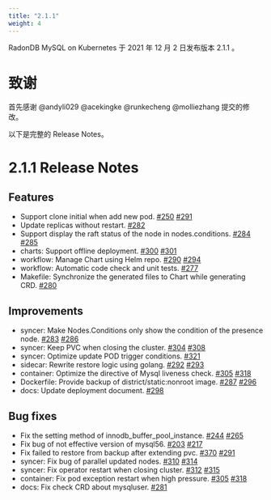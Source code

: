 ```yaml
---
title: "2.1.1"
weight: 4
---
```


RadonDB MySQL on Kubernetes 于 2021 年 12 月 2 日发布版本 2.1.1 。

# **致谢**

首先感谢 @andyli029 @acekingke @runkecheng @molliezhang 提交的修改。


以下是完整的 Release Notes。

# **2.1.1 Release Notes**

## Features
- Support clone initial when add new pod. [#250](https://github.com/radondb/radondb-mysql-kubernetes/issues/250) [#291](https://github.com/radondb/radondb-mysql-kubernetes/pull/291)
- Update replicas without restart. [#282](https://github.com/radondb/radondb-mysql-kubernetes/pull/282)
- Support display the raft status of the node in nodes.conditions. [#284](https://github.com/radondb/radondb-mysql-kubernetes/issues/284) [#285](https://github.com/radondb/radondb-mysql-kubernetes/pull/285)
- charts: Support offline deployment. [#300](https://github.com/radondb/radondb-mysql-kubernetes/issues/300) [#301](https://github.com/radondb/radondb-mysql-kubernetes/pull/301)
- workflow: Manage Chart using Helm repo. [#290](https://github.com/radondb/radondb-mysql-kubernetes/issues/290) [#294](https://github.com/radondb/radondb-mysql-kubernetes/pull/294)
- workflow: Automatic code check and unit tests. [#277](https://github.com/radondb/radondb-mysql-kubernetes/pull/277)
- Makefile: Synchronize the generated files to Chart while generating CRD. [#280](https://github.com/radondb/radondb-mysql-kubernetes/pull/280)

## Improvements
- syncer: Make Nodes.Conditions only show the condition of the presence node. [#283](https://github.com/radondb/radondb-mysql-kubernetes/issue/283) [#286](https://github.com/radondb/radondb-mysql-kubernetes/pull/286)
- syncer: Keep PVC when closing the cluster. [#304](https://github.com/radondb/radondb-mysql-kubernetes/issue/304) [#308](https://github.com/radondb/radondb-mysql-kubernetes/pull/308)
- syncer: Optimize update POD trigger conditions. [#321](https://github.com/radondb/radondb-mysql-kubernetes/pull/321)
- sidecar: Rewrite restore logic using golang. [#292](https://github.com/radondb/radondb-mysql-kubernetes/issue/292) [#293](https://github.com/radondb/radondb-mysql-kubernetes/pull/293)
- container: Optimize the directive of Mysql liveness check. [#305](https://github.com/radondb/radondb-mysql-kubernetes/issue/305) [#318](https://github.com/radondb/radondb-mysql-kubernetes/pull/318)
- Dockerfile: Provide backup of district/static:nonroot image. [#287](https://github.com/radondb/radondb-mysql-kubernetes/issue/287) [#296](https://github.com/radondb/radondb-mysql-kubernetes/pull/277)
- docs: Update deployment document. [#298](https://github.com/radondb/radondb-mysql-kubernetes/pull/298)

## Bug fixes
- Fix the setting method of innodb_buffer_pool_instance. [#244](https://github.com/radondb/radondb-mysql-kubernetes/issue/244) [#265](https://github.com/radondb/radondb-mysql-kubernetes/pull/265)
- Fix bug of not effective version of mysql56. [#203](https://github.com/radondb/radondb-mysql-kubernetes/issue/203) [#217](https://github.com/radondb/radondb-mysql-kubernetes/pull/217)
- Fix failed to restore from backup after extending pvc. [#370](https://github.com/radondb/radondb-mysql-kubernetes/issue/370) [#291](https://github.com/radondb/radondb-mysql-kubernetes/pull/291)
- syncer: Fix bug of parallel updated nodes. [#310](https://github.com/radondb/radondb-mysql-kubernetes/issue/310) [#314](https://github.com/radondb/radondb-mysql-kubernetes/pull/314)
- syncer: Fix operator restart when closing cluster. [#312](https://github.com/radondb/radondb-mysql-kubernetes/issue/312) [#315](https://github.com/radondb/radondb-mysql-kubernetes/pull/315)
- container: Fix pod exception restart when high pressure. [#305](https://github.com/radondb/radondb-mysql-kubernetes/pull/277) [#318](https://github.com/radondb/radondb-mysql-kubernetes/pull/305)
- docs: Fix check CRD about mysqluser. [#281](https://github.com/radondb/radondb-mysql-kubernetes/pull/281)



